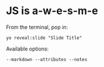 
# JS is a-w-e-s-m-e

From the terminal, pop in:

  ```yo reveal:slide "Slide Title"```

Available options:

 ```--markdown --attributes --notes```
